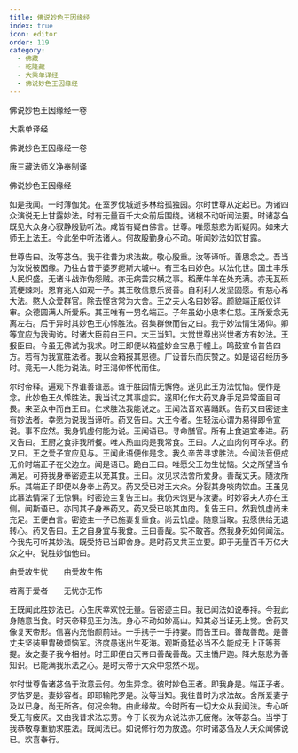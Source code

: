 ```yaml
---
title: 佛说妙色王因缘经
index: true
icon: editor
order: 119
category:
  - 佛藏
  - 乾隆藏
  - 大乘单译经
  - 佛说妙色王因缘经
---
```


佛说妙色王因缘经一卷  

大乘单译经  

佛说妙色王因缘经一卷  

唐三藏法师义净奉制译  

佛说妙色王因缘经  

如是我闻。一时薄伽梵。在室罗伐城逝多林给孤独园。尔时世尊从定起已。为诸四众演说无上甘露妙法。时有无量百千大众前后围绕。诸根不动听闻法要。时诸苾刍既见大众身心寂静殷勤听法。咸皆有疑白佛言。世尊。唯愿慈悲为断疑网。如来大师无上法王。今此坐中听法诸人。何故殷勤身心不动。听闻妙法如饮甘露。  

世尊告曰。汝等苾刍。我于往昔为求法故。敬心殷重。汝等谛听。善思念之。吾当为汝说彼因缘。乃往古昔于婆罗痆斯大城中。有王名曰妙色。以法化世。国土丰乐人民炽盛。无诸斗战诈伪怨贼。亦无病苦灾横之事。稻蔗牛羊在处充满。亦无瓦砾荒梗棘刺。恩育兆人如观一子。其王敬信意乐贤善。自利利人发坚固愿。有慈心希大法。愍人众爱群官。除去悭贪常为大舍。王之夫人名曰妙容。颜貌端正威仪详审。众德圆满人所爱乐。其王唯有一男名端正。子年虽幼小忠孝仁慈。王所爱念无离左右。后于异时其妙色王心悕胜法。召集群僚而告之曰。我于妙法情生渴仰。卿等宜应为我询访。时诸大臣前白王曰。大王当知。大觉世尊出兴世者方有妙法。王报臣曰。今虽无佛试为我求。时王即便以箱盛妙金宝悬于幢上。鸣鼓宣令普告四方。若有为我宣胜法者。我以金箱报其恩德。广设音乐而庆赞之。如是诏召经历多时。竟无一人能为说法。时王渴仰怀忧而住。  

尔时帝释。遍观下界谁善谁恶。谁于胜因情无懈倦。遂见此王为法忧恼。便作是念。此妙色王久悕胜法。我当试之其事虚实。遂即化作大药叉身手足异常面目可畏。来至众中而白王曰。仁求胜法我能说之。王闻法音欢喜踊跃。告药叉曰密迹主有妙法者。幸愿为说我当谛听。药叉告曰。大王今者。生轻法心谓为易得即令宣说。事不应然。我身饥虚何能为说。王闻语已。寻命膳官。所有上食速宜奉进。药叉告曰。王厨之食非我所餐。唯人热血肉是我常食。王曰。人之血肉何可卒求。药叉曰。王之爱子宜应见与。王闻此语便作是念。我久辛苦寻求胜法。今闻法音便成无价时端正子在父边立。闻是语已。跪白王曰。唯愿父王勿生忧恼。父之所望当令满足。可持我身奉密迹主以充其食。王曰。汝见求法舍所爱身。善哉丈夫。随汝所乐。其端正子即便以身奉上药叉。药叉受已对王大众。分裂其身啖肉饮血。王虽见此慕法情深了无惊惧。时密迹主复告王曰。我仍未饱更与汝妻。时妙容夫人亦在王侧。闻斯语已。亦同其子身奉药叉。药叉受已啖其血肉。复告王曰。然我饥虚尚未充足。王便白言。密迹主一子已施妻复重食。尚云饥虚。随意当取。我愿供给无退转心。药叉告曰。王之自身宜与我食。王曰善哉。实不敢吝。然我身死如何闻法。今我先可听其妙法。既受持已当即舍身。是时药叉共王立要。即于无量百千万亿大众之中。说胜妙伽他曰。  

由爱故生忧　　由爱故生怖  

若离于爱者　　无忧亦无怖  

王既闻此胜妙法已。心生庆幸欢悦无量。告密迹主曰。我已闻法如说奉持。今我此身随意当食。时天帝释见王为法。身心不动如妙高山。知其必当证无上觉。舍药叉像复天帝形。信喜内充怡颜前进。一手携子一手持妻。而告王曰。善哉善哉。是善丈夫坚装甲胄破烦恼军。济度愚迷出生死海。观斯勇猛必当不久能成无上正等菩提。汝之妻子我今相付。时王即便白天帝曰善哉善哉。天主憍尸迦。降大慈悲为善知识。已能满我乐法之心。是时天帝于大众中忽然不现。  

尔时世尊告诸苾刍于汝意云何。勿生异念。彼时妙色王者。即我身是。端正子者。罗怙罗是。妻妙容者。即耶输陀罗是。汝等当知。我往昔时为求法故。舍所爱妻子及以已身。尚无所吝。何况余物。由此缘故。今时所有一切大众从我闻法。专心听受无有疲厌。又由我昔求法忘劳。今于长夜为众说法亦无疲倦。汝等苾刍。当学于我恭敬尊重勤求胜法。既闻法已。如说修行勿为放逸。尔时诸苾刍及人天众闻佛说已。欢喜奉行。  
